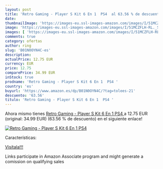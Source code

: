 ```yaml
---
layout: post
title: 'Retro Gaming - Player S Kit 6 En 1  PS4  al 63.56 % de descuento'
date: 
thumbnailImage: 'https://images-eu.ssl-images-amazon.com/images/I/51MCZFLH-RL._SL200_.jpg'
image: 'https://images-eu.ssl-images-amazon.com/images/I/51MCZFLH-RL._SL200_.jpg'
images: [ 'https://images-eu.ssl-images-amazon.com/images/I/51MCZFLH-RL._SL200_.jpg' ]
comments: true
category: ofertas
author: ring
slug: 'B01N0OYN4C-es'
description:
actualPrice: 12.75 EUR
currency: EUR
price: 12.75
comparePrice: 34.99 EUR
inStock: true
prodname: 'Retro Gaming - Player S Kit 6 En 1  PS4 '
country: 'es'
buyurl: 'https://www.amazon.es/dp/B01N0OYN4C/?tag=tolees-21'
descuento: '63.56'
titulo: 'Retro Gaming - Player S Kit 6 En 1  PS4 '
---
```


Ahora mismo tienes [Retro Gaming - Player S Kit 6 En 1  PS4 ](https://www.amazon.es/dp/B01N0OYN4C/?tag=tolees-21) a 12.75 EUR (original: 34.99 EUR) (63.56 %  de descuento) en el siguiente enlace!

[![Retro Gaming - Player S Kit 6 En 1  PS4 ](https://images-eu.ssl-images-amazon.com/images/I/51MCZFLH-RL._SL200_.jpg)](https://www.amazon.es/dp/B01N0OYN4C/?tag=tolees-21)

Características:


[Visítala!!!](https://www.amazon.es/dp/B01N0OYN4C/?tag=tolees-21)

Links participate in Amazon Associate program and might generate a comission on qualifying sales
